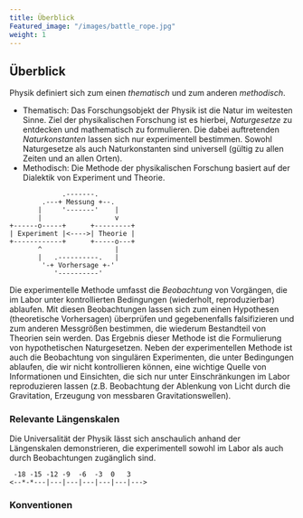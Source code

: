 ```yaml
---
title: Überblick
Featured_image: "/images/battle_rope.jpg"
weight: 1
---
```

## Überblick 
Physik definiert sich zum einen _thematisch_ und zum anderen _methodisch_. 
 * Thematisch: Das Forschungsobjekt der Physik ist die Natur im weitesten Sinne. Ziel der physikalischen Forschung ist
 es hierbei, _Naturgesetze_ zu entdecken und mathematisch zu formulieren. Die dabei auftretenden _Naturkonstanten_ 
 lassen sich nur experimentell bestimmen. Sowohl Naturgesetze als auch Naturkonstanten sind universell (gültig zu allen Zeiten und an
 allen Orten).
 * Methodisch: Die Methode der physikalischen Forschung basiert auf der Dialektik von Experiment und Theorie. 

```goat
             .-------.
        .---+ Messung +--.
       |     '-------'    |
       |                  v
+------o-----+      +---------+
| Experiment |<---->| Theorie |
+------------+      +-----o---+
       ^                  |
       |   .----------.   |
        '-+ Vorhersage +-' 
           '----------'
```

Die experimentelle Methode umfasst die _Beobachtung_ von Vorgängen, die im Labor unter kontrollierten Bedingungen (wiederholt, reproduzierbar) ablaufen. 
Mit diesen Beobachtungen lassen sich zum einen Hypothesen (theoretische Vorhersagen) überprüfen und gegebenenfalls falsifizieren und zum anderen Messgrößen bestimmen, 
die wiederum Bestandteil von Theorien sein werden. Das Ergebnis dieser Methode ist die Formulierung von hypothetischen Naturgesetzen. 
Neben der experimentellen Methode ist auch die Beobachtung von singulären Experimenten, die unter Bedingungen ablaufen, die wir nicht kontrollieren können, 
eine wichtige Quelle von Informationen und Einsichten, die sich nur unter Einschränkungen im Labor reproduzieren lassen (z.B. Beobachtung der Ablenkung von Licht durch
die Gravitation, Erzeugung von messbaren Gravitationswellen). 

### Relevante Längenskalen
Die Universalität der Physik lässt sich anschaulich anhand der Längenskalen demonstrieren, die experimentell sowohl im Labor als auch durch Beobachtungen zugänglich sind.
```goat
 -18 -15 -12 -9  -6  -3  0   3
<--*-*---|---|---|---|---|---|--->
```
### Konventionen
